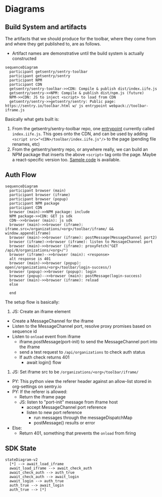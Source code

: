 # Diagrams

## Build System and artifacts

The artifacts that we should produce for the toolbar, where they come from and where they get published to, are as follows.

* Artifact names are demonstrative until the build system is actually constructed

```mermaid
sequenceDiagram
  participant getsentry/sentry-toolbar
  participant getsentry/sentry
  participant NPM
  participant CDN
  getsentry/sentry-toolbar->>CDN: Compile & publish dist/index.iife.js
  getsentry/sentry->>NPM: Compile & publish dist/npm.js (future)
  NPM->>CDN: JS to inject <script> to load from CDN
  getsentry/sentry->>getsentry/sentry: Public page: https://sentry.io/toolbar.html w/ js entrypoint webpack://toolbar-iframe.js
```

Basically what gets built is:
1. From the getsentry/sentry-toolbar repo, one [entrypoint](https://github.com/getsentry/sentry-toolbar/blob/001f8689c605753af4001a7a0ea472b41e3561c4/vite.config.ts#L22-L35) currently called `index.iife.js`. This goes onto the CDN, and can be used by adding `<script src="<CDN>/toolbar/index.iife.js"/>` to the page (pending file renames, etc)
2. From the getsentry/sentry repo, or anywhere really, we can build an NPM package that inserts the above `<script>` tag onto the page. Maybe a react-specific version too. [Sample code](https://github.com/getsentry/sentry-toolbar/blob/001f8689c605753af4001a7a0ea472b41e3561c4/docs/conditional-script.md) is available.

## Auth Flow

```mermaid
sequenceDiagram
  participant browser (main)
  participant browser (iframe)
  participant browser (popup)
  participant NPM package
  participant CDN
  browser (main)->>NPM package: include
  NPM package->>CDN: GET js sdk
  CDN-->>browser (main): js sdk
  browser (main)->>browser (iframe): iframe.src=/organizations/<org>/toolbar/iframe/ && window.append(iframe)
  browser (main)->>browser (iframe): postMessage(MessageChannel port2)
  browser (iframe)->>browser (iframe): listen to MessageChannel port
  browser (main)->>browser (iframe): proxyFetch("GET /api/0/organizations/<org>/")
  browser (iframe)-->>browser (main): <response>
  alt response is 401
  browser (main)->>browser (popup): open(/organizations/<org>/toolbar/login-success/)
  browser (popup)->>browser (popup): login
  browser (popup)-->>browser (main): postMessage(login-success)
  browser (main)->>browser (iframe): reload
  else
  
  end
```

The setup flow is basically:
1. JS: Create an iframe element
  - Create a MessageChannel for the iframe
  - Listen to the MessageChannel port, resolve proxy promises based on sequence id
  - Listen to `onload` event from iframe
    - iframe.postMessage(port-init) to send the MessageChannel port into the iframe
    - send a test request to `/api/organizations` to check auth status
    - If auth check returns 401
      - await login() flow
1. JS: Set iframe src to be `/organizations/<org>/toolbar/iframe/`
  - PY: This python view the referer header against an allow-list stored in org-settings on sentry.io
  - PY: If the referer is allowed:
    - Return the iframe page
    - JS: listen to "port-init" message from iframe host
      - accept MessageChannel port reference
      - listen to new port reference
        - run messages through the messageDispatchMap
        - postMessage() results or error
  - Else:
    - Return 401, something that prevents the `onload` from firing

## SDK State

```mermaid
stateDiagram-v2
  [*] --> await_load_iframe
  await_load_iframe --> await_check_auth
  await_check_auth --> auth_true
  await_check_auth --> await_login
  await_login --> auth_true
  auth_true --> await_login
  auth_true --> [*]
```
